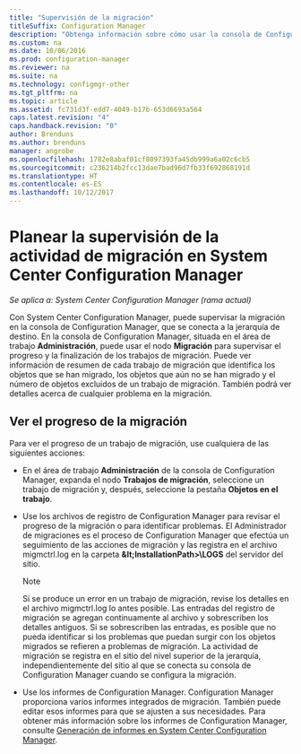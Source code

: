 ```yaml
---
title: "Supervisión de la migración"
titleSuffix: Configuration Manager
description: "Obtenga información sobre cómo usar la consola de Configuration Manager para supervisar el progreso y la finalización correcta de los trabajos de migración."
ms.custom: na
ms.date: 10/06/2016
ms.prod: configuration-manager
ms.reviewer: na
ms.suite: na
ms.technology: configmgr-other
ms.tgt_pltfrm: na
ms.topic: article
ms.assetid: fc731d3f-edd7-4049-b17b-653d6693a564
caps.latest.revision: "4"
caps.handback.revision: "0"
author: Brenduns
ms.author: brenduns
manager: angrobe
ms.openlocfilehash: 1782e8abaf01cf8097393fa45db999a6a02c6cb5
ms.sourcegitcommit: c236214b2fcc13dae7bad96d7fb33f692868191d
ms.translationtype: HT
ms.contentlocale: es-ES
ms.lasthandoff: 10/12/2017
---
```

# <a name="planning-to-monitor-migration-activity-in-system-center-configuration-manager"></a>Planear la supervisión de la actividad de migración en System Center Configuration Manager

*Se aplica a: System Center Configuration Manager (rama actual)*

Con System Center Configuration Manager, puede supervisar la migración en la consola de Configuration Manager, que se conecta a la jerarquía de destino. En la consola de Configuration Manager, situada en el área de trabajo **Administración**, puede usar el nodo **Migración** para supervisar el progreso y la finalización de los trabajos de migración. Puede ver información de resumen de cada trabajo de migración que identifica los objetos que se han migrado, los objetos que aún no se han migrado y el número de objetos excluidos de un trabajo de migración. También podrá ver detalles acerca de cualquier problema en la migración.  

## <a name="view-migration-progress"></a>Ver el progreso de la migración  
 Para ver el progreso de un trabajo de migración, use cualquiera de las siguientes acciones:  

-   En el área de trabajo **Administración** de la consola de Configuration Manager, expanda el nodo **Trabajos de migración**, seleccione un trabajo de migración y, después, seleccione la pestaña **Objetos en el trabajo**.  

-   Use los archivos de registro de Configuration Manager para revisar el progreso de la migración o para identificar problemas. El Administrador de migraciones es el proceso de Configuration Manager que efectúa un seguimiento de las acciones de migración y las registra en el archivo migmctrl.log en la carpeta **\&lt;InstallationPath\>\\LOGS** del servidor del sitio.  

    > [!NOTE]  
    >  Si se produce un error en un trabajo de migración, revise los detalles en el archivo migmctrl.log lo antes posible. Las entradas del registro de migración se agregan continuamente al archivo y sobrescriben los detalles antiguos. Si se sobrescriben las entradas, es posible que no pueda identificar si los problemas que puedan surgir con los objetos migrados se refieren a problemas de migración. La actividad de migración se registra en el sitio del nivel superior de la jerarquía, independientemente del sitio al que se conecta su consola de Configuration Manager cuando se configura la migración.  

-   Use los informes de Configuration Manager. Configuration Manager proporciona varios informes integrados de migración. También puede editar esos informes para que se ajusten a sus necesidades. Para obtener más información sobre los informes de Configuration Manager, consulte [Generación de informes en System Center Configuration Manager](../../core/servers/manage/reporting.md).  
